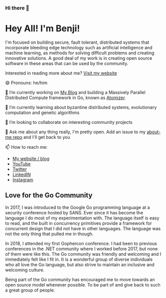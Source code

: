 ### Hi there 👋

<!--
**benjivesterby/benjivesterby** is a ✨ _special_ ✨ repository because its `README.md` (this file) appears on your GitHub profile.

Here are some ideas to get you started:

- 🔭 I’m currently working on ...
- 🌱 I’m currently learning ...
- 👯 I’m looking to collaborate on ...
- 🤔 I’m looking for help with ...
- 💬 Ask me about ...
- 📫 How to reach me: ...
- 😄 Pronouns: ...
- ⚡ Fun fact: ...
-->
# Hey All! I'm Benji!

I'm focused on building secure, fault tolerant, distributed systems that incorporate bleeding edge technology such as artificial intelligence and machine learning, as methods for solving difficult problems and creating innovative solutions. A good deal of my work is in creating open source software in these areas that can be used by the community.

Interested in reading more about me? [Visit my website](https://benjiv.com/about-me/)

😄 Pronouns: he/him

🔭 I’m currently working on [My Blog](https://benjiv.com) and building a Massively Parallel Distributed Compute framework in Go, known as [Atomizer](https://github.com/devnw/atomizer).

🌱 I’m currently learning about byzantine distributed systems, evolutionary computation and genetic algorithms

👯 I’m looking to collaborate on interesting community projects

💬 Ask me about any thing really, I'm pretty open. Add an issue to my [about-me repo](https://github.com/benjivesterby/benjivesterby) and I'll get back to you

📫 How to reach me:
* [My website / blog](https://benjiv.com)
* [YouTube](https://youtube.com/c/benjivesterby)
* [Twitter](https://twitter.com/benjivesterby)
* [LinkedIN](https://www.linkedin.com/in/benjaminvesterby/)
* [Instagram](https://www.instagram.com/benji.vesterby/)

## Love for the Go Community

In 2017, I was introduced to the Google Go programming language at a security conference hosted by SANS. Ever since it has become the language I do most of my experimentation with. The language itself is easy to read, and the built in concurrency primitives provide a framework for concurrent design that I did not have in other languages. The language was not the only thing that pulled me in though.

In 2018, I attended my first Gophercon conference. I had been to previous conferences in the .NET community where I worked before 2017, but none of them were like this. The Go community was friendly and welcoming and I immediately felt like I fit in. It is a wonderful group of diverse individuals who all love the Go language, but also strive to maintain an inclusive and welcoming culture.

Being part of the Go community has encouraged me to move towards an open source model whenever possible. To be part of and give back to such a great group of people.
